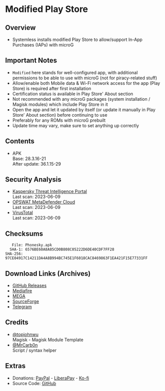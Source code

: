 # Modified Play Store

## Overview
- Systemless installs modified Play Store to allow/support In-App Purchases (IAPs) with microG

## Important Notes
- `Modified` here stands for well-configured app, with additional permissions to be able to use with microG (not for piracy-related stuff)
- Allow/enable both Mobile data & Wi-Fi network access for the app (Play Store) is required after first installation
- Certification status is available in Play Store' About section
- Not recommended with any microG packages (system installation / Magisk modules) which include Play Store in it
- Open the app and let it updated by itself (or update it manually in Play Store' About section) before continuing to use
- Preferably for any ROMs with microG prebuilt
- Update time may vary, make sure to set anything up correctly

## Contents
- APK   
Base: 28.3.16-21   
After update: 36.1.15-29   

## Security Analysis
- [Kaspersky Threat Intelligence Portal](https://opentip.kaspersky.com/97CE04917C14211DA4A8B994BC745E1F6018CAC8469863F1EA421F15E77331FF/results?tab=upload)   
Last scan: 2023-06-09   
- [OPSWAT MetaDefender Cloud](https://metadefender.opswat.com/results/file/bzIzMDYwOTFwQzdiYUhpUTE4OVRiVThvYkE2/regular/multiscan)   
Last scan: 2023-06-09   
- [VirusTotal](https://www.virustotal.com/gui/file/97ce04917c14211da4a8b994bc745e1f6018cac8469863f1ea421f15e77331ff?nocache=1)   
Last scan: 2023-06-09   

## Checksums
```
   File: Phonesky.apk
  SHA-1: 6576BE60A8A85CD0B808C05222D6DE40CDF7FF28
SHA-256: 97CE04917C14211DA4A8B994BC745E1F6018CAC8469863F1EA421F15E77331FF
```

## Download Links (Archives)
- [GitHub Releases](https://kutt.it/odJakp)
- [Mediafire](https://kutt.it/TcS0tr)
- [MEGA](https://kutt.it/ky6aYp)
- [SourceForge](https://kutt.it/rlSlQo)
- [Telegram](https://kutt.it/qwBNKY)

## Credits
- [@topjohnwu](https://github.com/topjohnwu)   
Magisk - Magisk Module Template
- [@MrCarb0n](https://github.com/MrCarb0n)   
Script / syntax helper

## Extras
- Donations: [PayPal](https://paypal.me/gloeyisk) - [LiberaPay](https://liberapay.com/gloeyisk) - [Ko-fi](https://ko-fi.com/gloeyisk)
- Source Code: [GitHub](https://github.com/gloeyisk/microg/tree/store)
